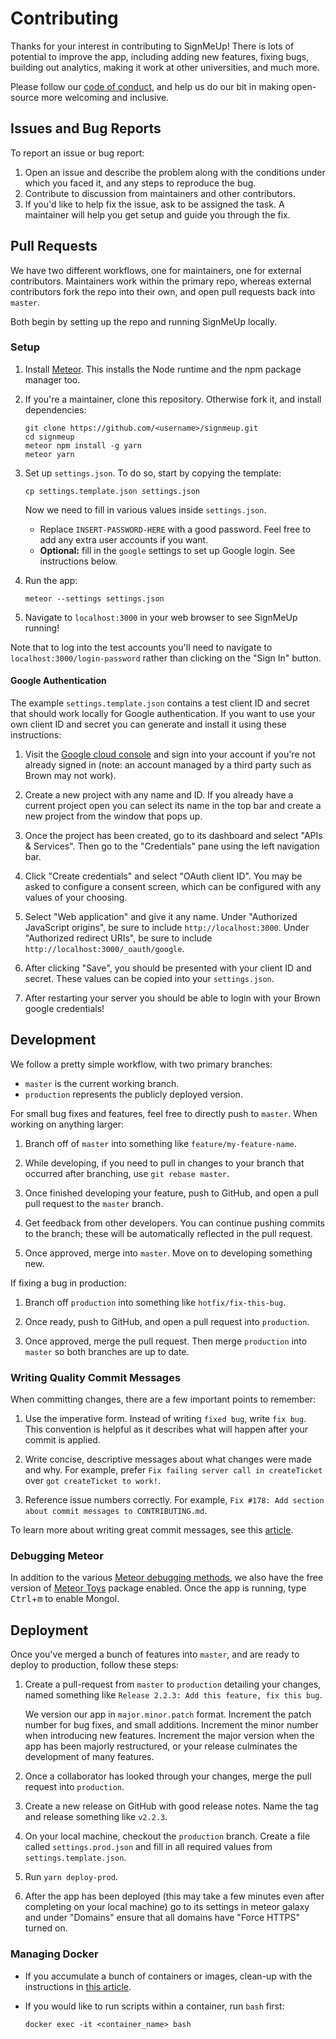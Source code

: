 # Contributing

Thanks for your interest in contributing to SignMeUp! There is lots  of potential
to improve the app, including adding new features, fixing bugs, building out analytics,
making it work at other universities, and much more.

Please follow our [code of conduct](CODE_OF_CONDUCT.md), and help us do our bit in making
open-source more welcoming and inclusive.

## Issues and Bug Reports

To report an issue or bug report:

1. Open an issue and describe the problem along with the conditions under which you faced it, and any steps to reproduce the bug.
2. Contribute to discussion from maintainers and other contributors.
3. If you'd like to help fix the issue, ask to be assigned the task.
   A maintainer will help you get setup and guide you through the fix.

## Pull Requests

We have two different workflows, one for maintainers, one for external contributors. Maintainers work within the primary repo, whereas external
contributors fork the repo into their own, and open pull requests back into
`master`.

Both begin by setting up the repo and running SignMeUp locally.

### Setup

1. Install [Meteor](https://www.meteor.com/install). This installs the Node runtime and the npm package manager too.

2. If you're a maintainer, clone this repository. Otherwise fork it, and install dependencies:

   ```shell
   git clone https://github.com/<username>/signmeup.git
   cd signmeup
   meteor npm install -g yarn
   meteor yarn
   ```
3. Set up `settings.json`. To do so, start by copying the template:

   ```shell
   cp settings.template.json settings.json
   ```

   Now we need to fill in various values inside `settings.json`.

   - Replace `INSERT-PASSWORD-HERE` with a good password. Feel free to add any extra user accounts
     if you want.
   - **Optional:** fill in the `google` settings to set up Google login. See instructions below.

4. Run the app:

   ```shell
   meteor --settings settings.json
   ```

5. Navigate to `localhost:3000` in your web browser to see SignMeUp running!

Note that to log into the test accounts you'll need to navigate to
`localhost:3000/login-password` rather than clicking on the "Sign In" button.

#### Google Authentication

The example `settings.template.json` contains a test client ID and secret that should work locally for Google authentication.
If you want to use your own client ID and secret you can generate and install it using these instructions:

1. Visit the [Google cloud console](https://console.cloud.google.com) and sign into your account if you're not already signed in (note: an account managed by a third party such as Brown may not work).

2. Create a new project with any name and ID. If you already have a current project open you can select its name in the top bar and create a new project from the window that pops up.

3. Once the project has been created, go to its dashboard and select "APIs & Services". Then go to the "Credentials" pane using the left navigation bar.

4. Click "Create credentials" and select "OAuth client ID". You may be asked to configure a consent screen, which can be configured with any values of your choosing.

5. Select "Web application" and give it any name. Under "Authorized JavaScript origins", be sure to include `http://localhost:3000`. Under "Authorized redirect URIs", be sure to include `http://localhost:3000/_oauth/google`.

6. After clicking "Save", you should be presented with your client ID and secret. These values can be copied into your `settings.json`.

7. After restarting your server you should be able to login with your Brown google credentials!

## Development

We follow a pretty simple workflow, with two primary branches:

- `master` is the current working branch.
- `production` represents the publicly deployed version.

For small bug fixes and features, feel free to directly push to `master`. When
working on anything larger:

1. Branch off of `master` into something like `feature/my-feature-name`.

2. While developing, if you need to pull in changes to your branch that
   occurred after branching, use `git rebase master`.

3. Once finished developing your feature, push to GitHub, and open a pull
   pull request to the `master` branch.

4. Get feedback from other developers. You can continue pushing commits to the
   branch; these will be automatically reflected in the pull request.

5. Once approved, merge into `master`. Move on to developing something new.

If fixing a bug in production:

1. Branch off `production` into something like `hotfix/fix-this-bug`.

2. Once ready, push to GitHub, and open a pull request into `production`.

3. Once approved, merge the pull request. Then merge `production` into `master`
   so both branches are up to date.

### Writing Quality Commit Messages

When committing changes, there are a few important points to remember:

1. Use the imperative form. Instead of writing `fixed bug`, write `fix bug`. This convention is helpful as it describes what will happen after your commit is applied.

2. Write concise, descriptive messages about what changes were made and why. For example, prefer `Fix failing server call in createTicket` over `got createTicket to work!`.

3. Reference issue numbers correctly. For example, `Fix #178: Add section about commit messages to CONTRIBUTING.md`.

To learn more about writing great commit messages, see this [article](https://chris.beams.io/posts/git-commit/). 


### Debugging Meteor

In addition to the various [Meteor debugging
methods](http://joshowens.me/easily-debugging-meteor-js/),
we also have the free version of [Meteor Toys](http://meteor.toys/)
package enabled. Once the app is running, type <kbd>Ctrl</kbd>+<kbd>m</kbd> to
enable Mongol.

## Deployment

Once you've merged a bunch of features into `master`, and are ready to deploy to production, follow these steps:

1. Create a pull-request from `master` to `production` detailing your changes,
   named something like `Release 2.2.3: Add this feature, fix this bug`.

   We version our app in `major.minor.patch` format. Increment the patch number
   for bug fixes, and small additions. Increment the minor number when
   introducing new features. Increment the major version when the app has been
   majorly restructured, or your release culminates the development of many
   features.

2. Once a collaborator has looked through your changes, merge the pull request
   into `production`.

3. Create a new release on GitHub with good release notes. Name the tag and
   release something like `v2.2.3`.

4. On your local machine, checkout the `production` branch. Create a file
   called `settings.prod.json` and fill in all required values from
   `settings.template.json`.

5. Run `yarn deploy-prod`.

6. After the app has been deployed (this may take a few minutes even after
   completing on your local machine) go to its settings in meteor galaxy and
   under "Domains" ensure that all domains have "Force HTTPS" turned on.

### Managing Docker

- If you accumulate a bunch of containers or images, clean-up with the
instructions in [this article](http://blog.yohanliyanage.com/2015/05/docker-clean-up-after-yourself/).

- If you would like to run scripts within a container, run `bash` first:

  `docker exec -it <container_name> bash`

